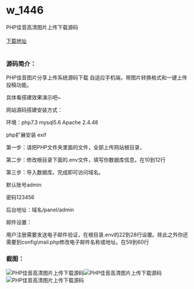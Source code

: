 # w_1446
PHP佳音高清图片上传下载源码
<br/></br>
[下载地址](https://www.uuid2.com/1446.html "下载地址")
<br/></br>
<h3>源码简介：</h3>
<p>PHP佳音图片分享上传系统源码下载 自适应手机端，带图片转换格式和一键上传投稿功能。<p>
<p>具体看搭建效果演示吧~<p>
<p>网站源码搭建安装方式：<p>
<p>环境：php7.3 mysql5.6 Apache 2.4.48<p>
<p>php扩展安装 exif<p>
<p>第一步：请把PHP文件夹里面的文件，全部上传网站根目录，<p>
<p>第二步：修改根目录下面的.env文件，填写你数据库信息。在10到12行<p>
<p>第三步：导入数据库。完成即可访问域名。<p>
<p>默认账号admin<p>
<p>密码123456<p>
<p>后台地址：域名/panel/admin<p>
<p>邮件设置：<p>
<p>用户注册需要发送电子邮件验证，在根目录.env的22到28行设置。除此之外你还需要到config\mail.php修改电子邮件名称或地址。在59到60行<p>
<h3>截图：</h3>
<img src="https://www.uuid2.com/wp-content/uploads/img/202111/b09e2c5929.png" alt="PHP佳音高清图片上传下载源码"><img src="https://www.uuid2.com/wp-content/uploads/img/202111/88f9737952.png" alt="PHP佳音高清图片上传下载源码"><img src="https://www.uuid2.com/wp-content/uploads/img/202111/89a6b5c320.png" alt="PHP佳音高清图片上传下载源码">
